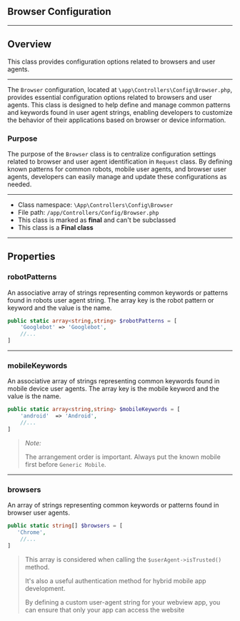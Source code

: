## Browser Configuration

***

## Overview

This class provides configuration options related to browsers and user agents.

***

The `Browser` configuration, located at `\app\Controllers\Config\Browser.php`, provides essential configuration options related to browsers and user agents. This class is designed to help define and manage common patterns and keywords found in user agent strings, enabling developers to customize the behavior of their applications based on browser or device information.

### Purpose

The purpose of the `Browser` class is to centralize configuration settings related to browser and user agent identification in `Request` class. By defining known patterns for common robots, mobile user agents, and browser user agents, developers can easily manage and update these configurations as needed.

***

* Class namespace: `\App\Controllers\Config\Browser`
* File path: `/app/Controllers/Config/Browser.php`
* This class is marked as **final** and can't be subclassed
* This class is a **Final class**

***
## Properties

### robotPatterns

An associative array of strings representing common keywords or patterns found in robots user agent string.
The array key is the robot pattern or keyword and the value is the name.

```php
public static array<string,string> $robotPatterns = [
    'Googlebot' => 'Googlebot',
    //...
]
```

***

### mobileKeywords

An associative array of strings representing common keywords found in mobile device user agents.
The array key is the mobile keyword and the value is the name.

```php
public static array<string,string> $mobileKeywords = [
    'android'  => 'Android',
    //...
]
```

> *Note:* 
>
> The arrangement order is important. Always put the known mobile first before `Generic Mobile`.

***

### browsers

An array of strings representing common keywords or patterns found in browser user agents.

```php
public static string[] $browsers = [
   'Chrome',
    //...
]
```
> This array is considered when calling the `$userAgent->isTrusted()` method.
>
> It's also a useful authentication method for hybrid mobile app development. 
>
> By defining a custom user-agent string for your webview app, you can ensure that only your app can access the website